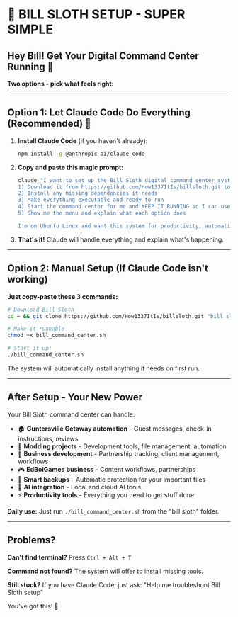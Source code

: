 # 🚀 BILL SLOTH SETUP - SUPER SIMPLE

## Hey Bill! Get Your Digital Command Center Running 🦥

**Two options - pick what feels right:**

---

## Option 1: Let Claude Code Do Everything (Recommended) 🤖

1. **Install Claude Code** (if you haven't already):
   ```bash
   npm install -g @anthropic-ai/claude-code
   ```

2. **Copy and paste this magic prompt:**
   ```bash
   claude "I want to set up the Bill Sloth digital command center system. Please:
   1) Download it from https://github.com/How1337ItIs/billsloth.git to a folder called 'bill sloth'
   2) Install any missing dependencies it needs
   3) Make everything executable and ready to run
   4) Start the command center for me and KEEP IT RUNNING so I can use it
   5) Show me the menu and explain what each option does
   
   I'm on Ubuntu Linux and want this system for productivity, automation, and managing my single VRBO property called 'Guntersville Getaway'. I also do modding work and business development activities. Please explain each step as you do it."
   ```

3. **That's it!** Claude will handle everything and explain what's happening.

---

## Option 2: Manual Setup (If Claude Code isn't working)

**Just copy-paste these 3 commands:**

```bash
# Download Bill Sloth
cd ~ && git clone https://github.com/How1337ItIs/billsloth.git "bill sloth" && cd "bill sloth"

# Make it runnable
chmod +x bill_command_center.sh

# Start it up!
./bill_command_center.sh
```

The system will automatically install anything it needs on first run.

---

## After Setup - Your New Power

Your Bill Sloth command center can handle:

- 🏠 **Guntersville Getaway automation** - Guest messages, check-in instructions, reviews
- 🔧 **Modding projects** - Development tools, file management, automation
- 💼 **Business development** - Partnership tracking, client management, workflows
- 🎮 **EdBoiGames business** - Content workflows, partnerships  
- 💾 **Smart backups** - Automatic protection for your important files
- 🤖 **AI integration** - Local and cloud AI tools
- ⚡ **Productivity tools** - Everything you need to get stuff done

**Daily use:** Just run `./bill_command_center.sh` from the "bill sloth" folder.

---

## Problems? 

**Can't find terminal?** Press `Ctrl + Alt + T`

**Command not found?** The system will offer to install missing tools.

**Still stuck?** If you have Claude Code, just ask: "Help me troubleshoot Bill Sloth setup"

You've got this! 🚀